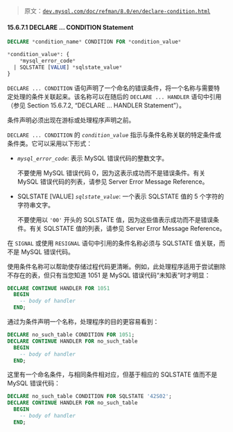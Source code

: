 > 原文：[`dev.mysql.com/doc/refman/8.0/en/declare-condition.html`](https://dev.mysql.com/doc/refman/8.0/en/declare-condition.html)

#### 15.6.7.1 DECLARE ... CONDITION Statement

```sql
DECLARE *condition_name* CONDITION FOR *condition_value*

*condition_value*: {
    *mysql_error_code*
  | SQLSTATE [VALUE] *sqlstate_value*
}
```

`DECLARE ... CONDITION` 语句声明了一个命名的错误条件，将一个名称与需要特定处理的条件关联起来。该名称可以在随后的 `DECLARE ... HANDLER` 语句中引用（参见 Section 15.6.7.2, “DECLARE ... HANDLER Statement”）。

条件声明必须出现在游标或处理程序声明之前。

`DECLARE ... CONDITION` 的 *`condition_value`* 指示与条件名称关联的特定条件或条件类。它可以采用以下形式：

+   *`mysql_error_code`*: 表示 MySQL 错误代码的整数文字。

    不要使用 MySQL 错误代码 0，因为这表示成功而不是错误条件。有关 MySQL 错误代码的列表，请参见 Server Error Message Reference。

+   SQLSTATE [VALUE] *`sqlstate_value`*: 一个表示 SQLSTATE 值的 5 个字符的字符串文字。

    不要使用以 `'00'` 开头的 SQLSTATE 值，因为这些值表示成功而不是错误条件。有关 SQLSTATE 值的列表，请参见 Server Error Message Reference。

在 `SIGNAL` 或使用 `RESIGNAL` 语句中引用的条件名称必须与 SQLSTATE 值关联，而不是 MySQL 错误代码。

使用条件名称可以帮助使存储过程代码更清晰。例如，此处理程序适用于尝试删除不存在的表，但只有当您知道 1051 是 MySQL 错误代码“未知表”时才明显：

```sql
DECLARE CONTINUE HANDLER FOR 1051
  BEGIN
    -- body of handler
  END;
```

通过为条件声明一个名称，处理程序的目的更容易看到：

```sql
DECLARE no_such_table CONDITION FOR 1051;
DECLARE CONTINUE HANDLER FOR no_such_table
  BEGIN
    -- body of handler
  END;
```

这里有一个命名条件，与相同条件相对应，但基于相应的 SQLSTATE 值而不是 MySQL 错误代码：

```sql
DECLARE no_such_table CONDITION FOR SQLSTATE '42S02';
DECLARE CONTINUE HANDLER FOR no_such_table
  BEGIN
    -- body of handler
  END;
```
